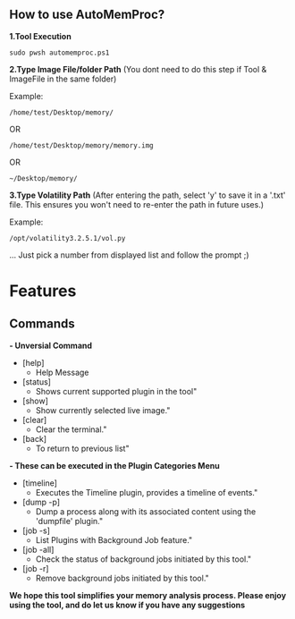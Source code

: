 ## How to use AutoMemProc?


**1.Tool Execution**

   ```shell
   sudo pwsh automemproc.ps1
   ```

**2.Type Image File/folder Path** (You dont need to do this step if Tool & ImageFile in the same folder)

   Example:

   ```note
   /home/test/Desktop/memory/
   ```

   OR 

   ```note
   /home/test/Desktop/memory/memory.img
   ```

   OR 

   ```note
   ~/Desktop/memory/
   ```

**3.Type Volatility Path** (After entering the path, select 'y' to save it in a '.txt' file. This ensures you won't need to re-enter the path in future uses.)
   
   Example:

   ```note
   /opt/volatility3.2.5.1/vol.py
   ```

... Just pick a number from displayed list and follow the prompt ;)

# Features 

## Commands

**- Unversial Command** 

  - [help]
     - Help Message
  - [status]
     - Shows current supported plugin in the tool"
  - [show]
     - Show currently selected live image."
  - [clear]
     - Clear the terminal."
  - [back]
     - To return to previous list"
       
**- These can be executed in the Plugin Categories Menu** 

  - [timeline]
    - Executes the Timeline plugin, provides a timeline of events."
  - [dump -p]
    - Dump a process along with its associated content using the 'dumpfile' plugin."
  - [job -s]
    - List Plugins with Background Job feature."
  - [job -all]
    - Check the status of background jobs initiated by this tool."
  - [job -r]
    - Remove background jobs initiated by this tool."
  
  **We hope this tool simplifies your memory analysis process. Please enjoy using the tool, and do let us know if you have any suggestions**

